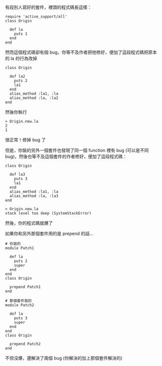 有段別人寫好的套件，裡頭的程式碼長這樣：

    require 'active_support/all'
    class Origin
    
      def la
        puts 1
      end
    end

然而這個程式碼卻有個 bug，你等不及作者把他修好，便加了這段程式碼把原本的 la 的行為改掉

    class Origin
    
      def la2
        puts 2
        la1
      end
      alias_method :la1, :la
      alias_method :la, :la2
    end

然後你執行

    > Origin.new.la
    2
    1

很正常！修掉 bug 了

但是，你裝的另外一個套件也發現了同一個 function 裡有 bug (可以是不同 bug)，然後也等不及這個套件的作者修好，便加了這段程式碼：

    class Origin
    
      def la3
        puts 3
        la1
      end
      alias_method :la1, :la
      alias_method :la, :la3
    end

    > Origin.new.la
    stack level too deep (SystemStackError)

然後，你的程式碼就爆了

如果你和另外那個套件用的是 prepend 的話...

    # 你寫的
    module Patch1
    
      def la
        puts 2
        super
      end
    end
    class Origin
    
      prepend Patch1
    end

    # 那個套件寫的
    module Patch2
    
      def la
        puts 3
        super
      end
    end
    class Origin
    
      prepend Patch2
    end

不但沒爆，還解決了兩個 bug (你解決的加上那個套件解決的)
